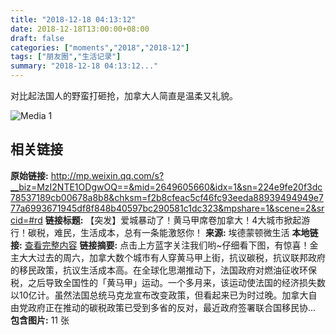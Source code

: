 ```yaml
---
title: "2018-12-18 04:13:12"
date: 2018-12-18T13:00:00+08:00
draft: false
categories: ["moments","2018","2018-12"]
tags: ["朋友圈","生活记录"]
summary: "2018-12-18 04:13:12..."
---
```


对比起法国人的野蛮打砸抢，加拿大人简直是温柔又礼貌。

![Media 1](/Moments/photos/2018-12-18/201812180413120.jpg)

## 相关链接

**原始链接:** http://mp.weixin.qq.com/s?__biz=MzI2NTE1ODgwOQ==&mid=2649605660&idx=1&sn=224e9fe20f3dc78537189cb00678a8b8&chksm=f2b8cfeac5cf46fc93eeda88939494949e777a6993671945df8f848b40597bc290581c1dc323&mpshare=1&scene=2&srcid=#rd
**链接标题:** 【突发】爱城暴动了！黄马甲席卷加拿大！4大城市掀起游行！碳税，难民，生活成本，总有一条能激怒你！
**来源:** 埃德蒙顿微生活
**本地链接:** [查看完整内容](/link_content/2018/12/2018-12-18-3/link_content/)
**链接摘要:** 点击上方蓝字关注我们哟~仔细看下图，有惊喜！金主大大过去的周六，加拿大数个城市有人穿黄马甲上街，抗议碳税，抗议联邦政府的移民政策，抗议生活成本高。在全球化思潮推动下，法国政府对燃油征收环保税，之后导致全国性的「黄马甲」运动。一个多月来，该运动使法国的经济损失数以10亿计。虽然法国总统马克龙宣布改变政策，但看起来已为时过晚。加拿大自由党政府正在推动的碳税政策已受到多省的反对，最近政府签署联合国移民协...
**包含图片:** 11 张

